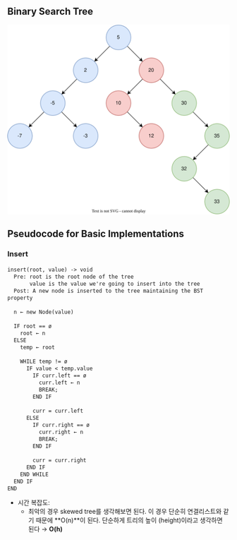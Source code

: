 ## Binary Search Tree

![BST Example](./bst-example.svg)

## Pseudocode for Basic Implementations

### Insert

```text
insert(root, value) -> void
  Pre: root is the root node of the tree
       value is the value we're going to insert into the tree
  Post: A new node is inserted to the tree maintaining the BST property

  n ← new Node(value)

  IF root == ø
    root ← n
  ELSE
    temp ← root

    WHILE temp != ø
      IF value < temp.value
        IF curr.left == ø
          curr.left ← n
          BREAK;
        END IF

        curr = curr.left
      ELSE
        IF curr.right == ø
          curr.right ← n
          BREAK;
        END IF

        curr = curr.right
      END IF
    END WHILE
  END IF
END
```

- 시간 복잡도:
  + 최악의 경우 skewed tree를 생각해보면 된다. 이 경우 단순히 연결리스트와 같기 때문에 **O(n)**이 된다. 단순하게 트리의 높이 (height)이라고 생각하면 된다 → **O(h)**
